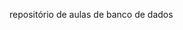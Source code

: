  repositório de aulas de banco de dados

<a href="https://github.com/MarioJunior01/aulas-bancodados/edit/main/README.md">
  <img src="https://media2.giphy.com/media/v1.Y2lkPTc5MGI3NjExbDZqcW96MDViOTd6ang5bDNzN21tMmQzdWpicjY5OXl1ZWwzem9yYyZlcD12MV9pbnRlcm5hbF9naWZfYnlfaWQmY3Q9Zw/lnyTFtd21uDNBFAAqB/giphy.webp" alt="">
</a>
